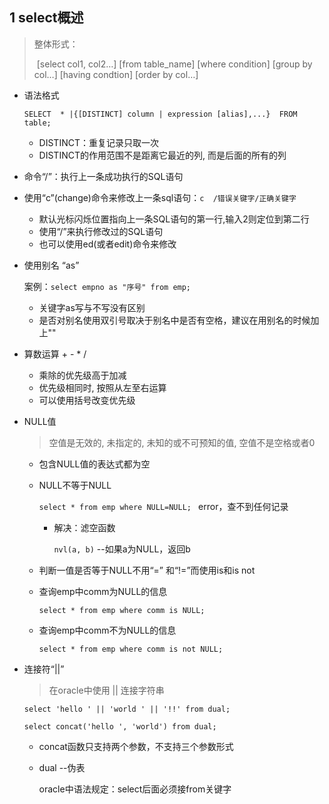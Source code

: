 ## 1 select概述

> 整体形式：
>
> ​	[select col1, col2…]  [from table_name] [where condition] [group by col…] [having condtion] [order by col…]

- 语法格式

  `SELECT  * |{[DISTINCT] column | expression [alias],...}  FROM table;`

  - DISTINCT：重复记录只取一次
  - DISTINCT的作用范围不是距离它最近的列, 而是后面的所有的列

- 命令“/”：执行上一条成功执行的SQL语句

- 使用“c”(change)命令来修改上一条sql语句：`c  /错误关键字/正确关键字 `

  - 默认光标闪烁位置指向上一条SQL语句的第一行,输入2则定位到第二行
  - 使用“/”来执行修改过的SQL语句
  - 也可以使用ed(或者edit)命令来修改

- 使用别名 “as”

  案例：`select empno as "序号" from emp;`

  - 关键字as写与不写没有区别
  - 是否对别名使用双引号取决于别名中是否有空格，建议在用别名的时候加上""

- 算数运算 + - * /

  - 乘除的优先级高于加减
  - 优先级相同时, 按照从左至右运算
  - 可以使用括号改变优先级

- NULL值

  > 空值是无效的, 未指定的, 未知的或不可预知的值, 空值不是空格或者0

  - 包含NULL值的表达式都为空

  - NULL不等于NULL

    `select * from emp where NULL=NULL; `  error，查不到任何记录

    - 解决：滤空函数

      `nvl(a, b)`	--如果a为NULL，返回b

  -  判断一值是否等于NULL不用“=” 和“!=”而使用is和is not

    - 查询emp中comm为NULL的信息

      `select * from emp where comm is NULL;`

    - 查询emp中comm不为NULL的信息

      `select * from emp where comm is not NULL;`

- 连接符“||”

  > 在oracle中使用 || 连接字符串

  `select 'hello ' || 'world ' || '!!' from dual;`

  `select concat('hello ', 'world') from dual;`

  - concat函数只支持两个参数，不支持三个参数形式

  - dual	--伪表

    oracle中语法规定：select后面必须接from关键字

